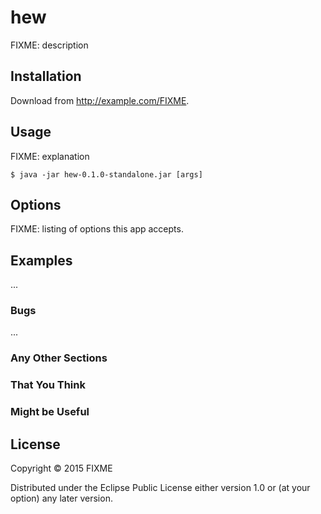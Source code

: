 # hew

FIXME: description

## Installation

Download from http://example.com/FIXME.

## Usage

FIXME: explanation

    $ java -jar hew-0.1.0-standalone.jar [args]

## Options

FIXME: listing of options this app accepts.

## Examples

...

### Bugs

...

### Any Other Sections
### That You Think
### Might be Useful

## License

Copyright © 2015 FIXME

Distributed under the Eclipse Public License either version 1.0 or (at
your option) any later version.
